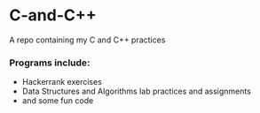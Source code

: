 # C-and-C++

A repo containing my C and C++ practices

### Programs include:
- Hackerrank exercises
- Data Structures and Algorithms lab practices and assignments
- and some fun code
